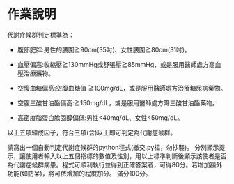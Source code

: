 # 作業說明
代謝症候群判定標準為：

- 腹部肥胖:男性的腰圍≧90cm(35吋)、女性腰圍≧80cm(31吋)。

- 血壓偏高:收縮壓≧130mmHg或舒張壓≧85mmHg，或是服用醫師處方高血壓治療藥物。

- 空腹血糖偏高:空腹血糖值  ≧100mg/dL，或是服用醫師處方治療糖尿病藥物。

- 空腹三酸甘油酯偏高:≧150mg/dL，或是服用醫師處方降三酸甘油酯藥物。

- 高密度脂蛋白膽固醇偏低:男性<40mg/dL、女性<50mg/dL。

以上五項組成因子，符合三項(含)以上即可判定為代謝症候群。

請寫出一個自動判定代謝症候群的python程式(繳交.py檔，勿抄襲)。
分別顯示提示，讓使用者輸入以上五個指標的數值及性別，用以上標準判斷後顯示該使者是否為代謝症候群病患。程式可順利執行並得到正確答案者，可得80分。若增加額外功能(如防呆)，將可依增加的程度加分。
滿分100分。
